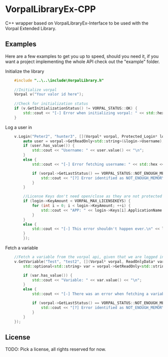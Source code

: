 # VorpalLibraryEx-CPP
C++ wrapper based on VorpalLibraryEx-Interface to be used with the Vorpal Extended Library.


## Examples
Here are a few examples to get you up to speed, should you need it, if you want a project implementing the whole API check out the "example" folder.

Initialize the library
```cpp
    #include "..\..\include\VorpalLibrary.h"
    
    //Initialize vorpal
    Vorpal v("Your valor id here");
    
    //Check for initialization status   
    if (v.GetInitializationStatus() != VORPAL_STATUS::OK) {
        std::cout << "[-] Error when initializing vorpal: " << std::hex << (int)v.GetLastStatus() << "\n";
    }
```

Log a user in
```cpp
    v.Login("Peter2", "hunter3", [](Vorpal* vorpal, Protected_Login* login) {
        auto user = vorpal->GetReadOnly<std::string>(&login->Username);
        if (user.has_value()) {
            std::cout << "Username: " << user.value() << "\n";
        }
        else {
            std::cout << "[-] Error fetching username: " << std::hex << "0x" << (uint32_t)vorpal->GetLastStatus() << "\n";

            if (vorpal->GetLastStatus() == VORPAL_STATUS::NOT_ENOUGH_MEMORY) {
                std::cout << "[?] Error identified as NOT_ENOUGH_MEMORY, we have allocated more memory for you, please try again...\n";
            }
        }

        //License Keys don't need open/close as they are not protected
        if (login->KeyAmount < VORPAL_MAX_LICENSEKEYS) {
            for (int i = 0; i < login->KeyAmount; ++i) {
                std::cout << "APP: " << login->Keys[i].ApplicationName << " License Key: " << login->Keys[i].License << " Days Left: " << login->Keys[i].ExpiryDays << "\n";
            }
        }
        else {
            std::cout << "[-] This error shouldn't happen ever.\n" << login->KeyAmount;
        }
        });
```

Fetch a variable
```cpp
    //Fetch a variable from the vorpal api, given that we are logged in
    v.GetVariable("Test", "test2", [](Vorpal* vorpal, ReadOnlyData* varData) {
        std::optional<std::string> var = vorpal->GetReadOnly<std::string>(varData);

        if (var.has_value()) {
            std::cout << "Variable: " << var.value() << "\n";
        }
        else {
            std::cout << "[-] There was an error when fetching a variable: " << std::hex << "0x" << (uint32_t)vorpal->GetLastStatus() << "\n";

            if (vorpal->GetLastStatus() == VORPAL_STATUS::NOT_ENOUGH_MEMORY) { 
                std::cout << "[?] Error identified as NOT_ENOUGH_MEMORY, we have allocated more memory for you, please try again...\n";
            }
        }
    });
```

## License
TODO: Pick a license, all rights reserved for now.


